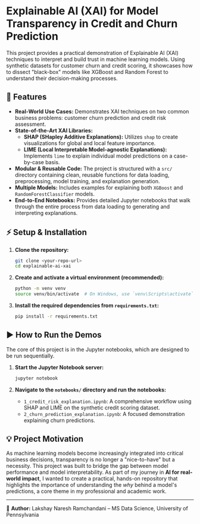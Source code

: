 # Explainable AI (XAI) for Model Transparency in Credit and Churn Prediction

This project provides a practical demonstration of Explainable AI (XAI) techniques to interpret and build trust in machine learning models. Using synthetic datasets for customer churn and credit scoring, it showcases how to dissect "black-box" models like XGBoost and Random Forest to understand their decision-making processes.

## 🚀 Features

- **Real-World Use Cases:** Demonstrates XAI techniques on two common business problems: customer churn prediction and credit risk assessment.
- **State-of-the-Art XAI Libraries:**
    - **SHAP (SHapley Additive Explanations):** Utilizes `shap` to create visualizations for global and local feature importance.
    - **LIME (Local Interpretable Model-agnostic Explanations):** Implements `lime` to explain individual model predictions on a case-by-case basis.
- **Modular & Reusable Code:** The project is structured with a `src/` directory containing clean, reusable functions for data loading, preprocessing, model training, and explanation generation.
- **Multiple Models:** Includes examples for explaining both `XGBoost` and `RandomForestClassifier` models.
- **End-to-End Notebooks:** Provides detailed Jupyter notebooks that walk through the entire process from data loading to generating and interpreting explanations.

<!-- ## 📂 Project Structure

A well-organized and scalable project structure.

explainable-ai-xai/
├── .gitignore                # Standard file to ignore Python artifacts
├── README.md                 # You are here!
├── requirements.txt          # Project dependencies
├── data/
│   ├── churn_synthetic.csv   # Synthetic customer churn data
│   └── credit_data.csv       # Synthetic credit scoring data
├── notebooks/
│   ├── 1_credit_risk_explanation.ipynb  # Demo on credit data
│   └── 2_churn_prediction_explanation.ipynb # Demo on churn data
├── results/
│   ├── credit_shap_summary.png # Example SHAP output for credit model
│   └── churn_lime_explanation.txt  # Example LIME output for churn model
└── src/
├── init.py
├── data_preprocessing.py   # Data loading and cleaning functions
├── explainability.py       # SHAP and LIME explanation utilities
└── model_training.py       # Model training and evaluation pipelines -->


## ⚡ Setup & Installation

1.  **Clone the repository:**
    ```bash
    git clone <your-repo-url>
    cd explainable-ai-xai
    ```

2.  **Create and activate a virtual environment (recommended):**
    ```bash
    python -m venv venv
    source venv/bin/activate  # On Windows, use `venv\Scripts\activate`
    ```

3.  **Install the required dependencies from `requirements.txt`:**
    ```bash
    pip install -r requirements.txt
    ```

## ▶️ How to Run the Demos

The core of this project is in the Jupyter notebooks, which are designed to be run sequentially.

1.  **Start the Jupyter Notebook server:**
    ```bash
    jupyter notebook
    ```

2.  **Navigate to the `notebooks/` directory and run the notebooks:**
    - `1_credit_risk_explanation.ipynb`: A comprehensive workflow using SHAP and LIME on the synthetic credit scoring dataset.
    - `2_churn_prediction_explanation.ipynb`: A focused demonstration explaining churn predictions.

## 💡 Project Motivation

As machine learning models become increasingly integrated into critical business decisions, transparency is no longer a "nice-to-have" but a necessity. This project was built to bridge the gap between model performance and model interpretability. As part of my journey in **AI for real-world impact**, I wanted to create a practical, hands-on repository that highlights the importance of understanding the *why* behind a model's predictions, a core theme in my professional and academic work.

---
📝 **Author:** Lakshay Naresh Ramchandani – MS Data Science, University of Pennsylvania